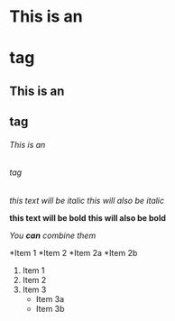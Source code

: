 # This is an <h1> tag
## This is an <h2> tag
###### This is an <h6> tag

*this text will be italic*
_this will also be italic_

**this text will be bold**
__this will also be bold__

*You **can** combine them*

*Item 1
*Item 2
  *Item 2a
  *Item 2b

1. Item 1
2. Item 2
3. Item 3
   * Item 3a
   * Item 3b
